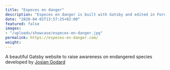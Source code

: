```yaml
---
title: "Especes en danger"
description: "Especes en danger is built with Gatsby and edited in Forestry"
date: "2020-04-02T13:57:25+02:00"
featured: false
images:
- "/uploads/showcase/especes-en-danger.jpg"
permalink: https://especes-en-danger.com/
weight: 
---
```


A beautiful Gatsby website to raise awareness on endangered species developed by [Josian Godard](http://www.josian-godard.com/)
